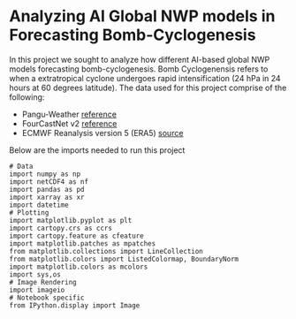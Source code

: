# Analyzing AI Global NWP models in Forecasting Bomb-Cyclogenesis

In this project we sought to analyze how different AI-based global NWP models forecasting bomb-cyclogenesis. Bomb Cyclogenensis refers to when a extratropical cyclone undergoes rapid intensification (24 hPa in 24 hours at 60 degrees latitude). The data used for this project comprise of the following:

- Pangu-Weather [reference](https://www.nature.com/articles/s41586-023-06185-3)
- FourCastNet v2 [reference](https://arxiv.org/abs/2306.03838)
- ECMWF Reanalysis version 5 (ERA5) [source](https://www.ecmwf.int/en/forecasts/dataset/ecmwf-reanalysis-v5)

Below are the imports needed to run this project

```
# Data
import numpy as np
import netCDF4 as nf
import pandas as pd
import xarray as xr
import datetime
# Plotting
import matplotlib.pyplot as plt
import cartopy.crs as ccrs
import cartopy.feature as cfeature
import matplotlib.patches as mpatches
from matplotlib.collections import LineCollection
from matplotlib.colors import ListedColormap, BoundaryNorm
import matplotlib.colors as mcolors
import sys,os
# Image Rendering
import imageio
# Notebook specific
from IPython.display import Image
```
